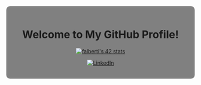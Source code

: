 <div align="center" style="background-color: gray; padding: 20px; border-radius: 10px;">

# Welcome to My GitHub Profile!


[![falberti's 42 stats](https://badge.mediaplus.ma/water/falberti?1337Badge=off&UM6P=off)](https://profile.intra.42.fr/users/falberti)



[![LinkedIn](https://img.shields.io/badge/LinkedIn-%230A66C2.svg?&style=for-the-badge&logo=linkedin&logoColor=white)](https://www.linkedin.com/in/floriano-albertini/)

</div>

